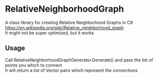 # RelativeNeighborhoodGraph
A class library for creating Relative Neighborhood Graphs in C#<br/>
https://en.wikipedia.org/wiki/Relative_neighborhood_graph<br/>
It might not be super optimized, but it works

## Usage
Call RelativeNeighborhoodGraphGenerator.Generate() and pass the list of points you which to connect<br/>
It will return a list of Vector pairs which represent the connections